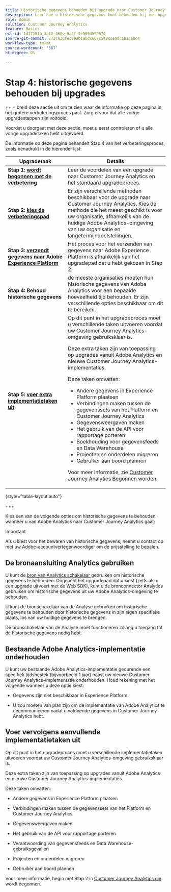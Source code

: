 ```yaml
---
title: Historische gegevens behouden bij upgrade naar Customer Journey Analytics
description: Leer hoe u historische gegevens kunt behouden bij een upgrade naar Customer Journey Analytics
role: Admin
solution: Customer Journey Analytics
feature: Basics
exl-id: 1d17151b-3a12-468e-9a4f-9e5994599570
source-git-commit: 773c03dfec99abcabdc667c549cce0dc1b1aabc4
workflow-type: tm+mt
source-wordcount: '587'
ht-degree: 0%

---
```


# Stap 4: historische gegevens behouden bij upgrades

++ + breid deze sectie uit om te zien waar de informatie op deze pagina in het grotere verbeteringsproces past. Zorg ervoor dat alle vorige upgradestappen zijn voltooid.

Voordat u doorgaat met deze sectie, moet u eerst controleren of u alle vorige upgradetaken hebt uitgevoerd.

De informatie op deze pagina behandelt Stap 4 van het verbeteringsproces, zoals benadrukt in de hieronder lijst:

| Upgradetaak | Details |
|---------|----------|
| **Stap 1: [ wordt begonnen met de verbetering](/help/getting-started/cja-upgrade/cja-upgrade-getstarted.md)** | Leer de voordelen van een upgrade naar Customer Journey Analytics en het standaard upgradeproces. |
| **Stap 2: [ kies de verbeteringspad](/help/getting-started/cja-upgrade/cja-upgrade-path.md)** | Er zijn verschillende methoden beschikbaar voor de upgrade naar Customer Journey Analytics. Kies de methode die het meest geschikt is voor uw organisatie, afhankelijk van de huidige Adobe Analytics-omgeving van uw organisatie en langetermijndoelstellingen. |
| **Stap 3: [ verzendt gegevens naar Adobe Experience Platform](/help/getting-started/cja-upgrade/cja-upgrade-send-to-platform.md)** | Het proces voor het verzenden van gegevens naar Adobe Experience Platform is afhankelijk van het upgradepad dat u hebt gekozen in Stap 2. |
| <span class="preview">**Stap 4: Behoud historische gegevens**</span> | <span class="preview"> de meeste organisaties moeten hun historische gegevens van Adobe Analytics voor een bepaalde hoeveelheid tijd behouden. Er zijn verschillende opties beschikbaar om dit te bereiken.</span> |
| **Stap 5: [ voer extra implementatietaken uit](/help/getting-started/cja-getting-started.md)** | Op dit punt in het upgradeproces moet u verschillende taken uitvoeren voordat uw Customer Journey Analytics-omgeving gebruiksklaar is.<p>Deze extra taken zijn van toepassing op upgrades vanuit Adobe Analytics en nieuwe Customer Journey Analytics-implementaties.</p><p>Deze taken omvatten:</p><ul><li>Andere gegevens in Experience Platform plaatsen</li><li>Verbindingen maken tussen de gegevenssets van het Platform en Customer Journey Analytics</li><li>Gegevensweergaven maken</li><li>Het gebruik van de API voor rapportage porteren</li><li>Boekhouding voor gegevensfeeds en Data Warehouse</li><li>Projecten en onderdelen migreren</li><li>Gebruiker aan boord plannen</li></ul> <p>Voor meer informatie, zie [ Customer Journey Analytics Begonnen ](/help/getting-started/cja-getting-started.md) worden. |

{style="table-layout:auto"}

+++

Kies een van de volgende opties om historische gegevens te behouden wanneer u van Adobe Analytics naar Customer Journey Analytics gaat:

>[!IMPORTANT]
>
>Als u kiest voor het bewaren van historische gegevens, neemt u contact op met uw Adobe-accountvertegenwoordiger om de prijsstelling te bepalen.

## De bronaansluiting Analytics gebruiken

U kunt de [ bron van Analytics schakelaar ](/help/data-ingestion/analytics.md) gebruiken om historische gegevens te behouden. Ongeacht het upgradepad dat u kiest (zelfs als u een upgrade uitvoert met de Web SDK), kunt u de bronconnector Analytics gebruiken om historische gegevens uit uw Adobe Analytics-omgeving te behouden.

U kunt de bronschakelaar van de Analyse gebruiken om historische gegevens te behouden door historische gegevens in zijn eigen specifieke plaats, los van uw huidige gegevens te brengen.

De bronschakelaar van de Analyse moet functioneren zolang u toegang tot de historische gegevens nodig hebt.

<!-- Another possibility in the future: Map historical data in a way that allows you to tie it to your new data.  Possible? Explain -->

## Bestaande Adobe Analytics-implementatie onderhouden

U kunt uw bestaande Adobe Analytics-implementatie gedurende een specifiek tijdsbestek (bijvoorbeeld 1 jaar) naast uw nieuwe Customer Journey Analytics-implementatie onderhouden. Houd rekening met het volgende wanneer u deze optie kiest:

* Gegevens zijn niet beschikbaar in Experience Platform.

* U zou moeten van plan zijn om de implementatie van Adobe Analytics te decommuniceren nadat u voldoende gegevens in Customer Journey Analytics hebt.

## Voer vervolgens aanvullende implementatietaken uit

Op dit punt in het upgradeproces moet u verschillende implementatietaken uitvoeren voordat uw Customer Journey Analytics-omgeving gebruiksklaar is.

Deze extra taken zijn van toepassing op upgrades vanuit Adobe Analytics en nieuwe Customer Journey Analytics-implementaties.

Deze taken omvatten:

* Andere gegevens in Experience Platform plaatsen

* Verbindingen maken tussen de gegevenssets van het Platform en Customer Journey Analytics

* Gegevensweergaven maken

* Het gebruik van de API voor rapportage porteren

* Verantwoording van gegevensfeeds en Data Warehouse-gebruiksgevallen

* Projecten en onderdelen migreren

* Gebruiker aan boord plannen

Voor meer informatie, begin met Stap 2 in [ Customer Journey Analytics die ](/help/getting-started/cja-getting-started.md) wordt begonnen.
